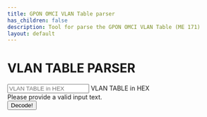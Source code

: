 ```yaml
---
title: GPON OMCI VLAN Table parser
has_children: false
description: Tool for parse the GPON OMCI VLAN Table (ME 171)
layout: default
---
```


<h1>VLAN TABLE PARSER</h1>
<form id="vlan-table-parser" novalidate>
    <div class="form-floating mb-3">
        <input type="text" class="form-control" placeholder="VLAN TABLE in HEX" name="vlan-table-hex" id="vlan-table-hex" required>
        <label for="vlan-table-hex">VLAN TABLE in HEX</label>
        <div class="invalid-feedback">
            Please provide a valid input text.
        </div>
    </div>
    <div class="mb-3">
        <input type="submit" class="btn btn-primary" value="Decode!">
    </div>
    <div class="form-floating mb-3" id="to-place-table"></div>
</form>

<script type="text/javascript" src="/assets/js/omci-vlan.js"></script>
<script>          
    function fillVlanTable(table, vlanTableRule) {
        const tableNames = ["Filter outer priority",
                            "Filter outer VID",
                            "Filter outer TPID",
                            "Filter inner priority",
                            "Filter inner VID",
                            "Filter inner TPID",
                            "Filter ether type",
                            "Treatment tags to remove",
                            "Treatment outer priority",
                            "Treatment outer VID",
                            "Treatment outer TPID",
                            "Treatment inner priority",
                            "Treatment inner VID",
                            "Treatment inner TPID"];

    
        for (var j = 0; j < 14; j++) {
            var row = table.insertRow(j);
            var cell1 = row.insertCell(0);
            var cell2 = row.insertCell(1);
            
            cell1.innerHTML = tableNames[j];
            cell2.innerHTML = vlanTableRule[j];
        }
    }
    
    function makeVlanTables(formToPlaceTable, vlanTable) {
        for (const vlanRule of vlanTable) {
            var table = document.createElement('table');
            table.style.border = '1px solid black';
            fillVlanTable(table, vlanRule);
            formToPlaceTable.appendChild(table);
        }
    }
            
    var vlanTableForm = document.getElementById('vlan-table-parser');
    vlanTableForm.addEventListener('submit',(event) => {
        if (!vlanTableForm.checkValidity()) {
            event.preventDefault();
            [...vlanTableForm.elements].map(e => e.parentNode).forEach(e => e.classList.toggle('was-validated', true));
        } else {
            event.preventDefault();
            [...vlanTableForm.elements].map(e => e.parentNode).forEach(e => e.classList.toggle('was-validated', false));
            var fomrdata = new FormData(vlanTableForm);
            const hexString = fomrdata.get('vlan-table-hex');
            const vlanTable = vlanTableParse(hexString);
            const formToPlaceTable = document.getElementById('to-place-table');
            formToPlaceTable.innerHTML = '';
            makeVlanTables(formToPlaceTable, vlanTable);
        }
    });
</script>
